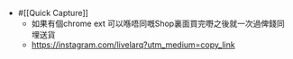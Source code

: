 - #[[Quick Capture]]
    - 如果有個chrome ext 可以喺唔同嘅Shop裏面買完嘢之後就一次過俾錢同埋送貨
    - https://instagram.com/livelarq?utm_medium=copy_link
